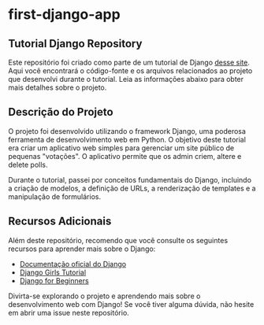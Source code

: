 # first-django-app

## Tutorial Django Repository
Este repositório foi criado como parte de um tutorial de Django [desse site](https://docs.djangoproject.com/en/3.2/intro/tutorial01/). 
Aqui você encontrará o código-fonte e os arquivos relacionados ao projeto que desenvolvi durante o tutorial. Leia as informações abaixo para obter mais detalhes sobre o projeto.

## Descrição do Projeto
O projeto foi desenvolvido utilizando o framework Django, uma poderosa ferramenta de desenvolvimento web em Python. O objetivo deste tutorial era criar um aplicativo web simples para gerenciar um site público de pequenas "votações". O aplicativo permite que os admin criem, altere e delete polls. 

Durante o tutorial, passei por conceitos fundamentais do Django, incluindo a criação de modelos, a definição de URLs, a renderização de templates e a manipulação de formulários. 

## Recursos Adicionais
Além deste repositório, recomendo que você consulte os seguintes recursos para aprender mais sobre o Django:

- [Documentação oficial do Django](https://docs.djangoproject.com/)
- [Django Girls Tutorial](https://tutorial.djangogirls.org/)
- [Django for Beginners](https://djangoforbeginners.com/)

Divirta-se explorando o projeto e aprendendo mais sobre o desenvolvimento web com Django! Se você tiver alguma dúvida, não hesite em abrir uma issue neste repositório.
